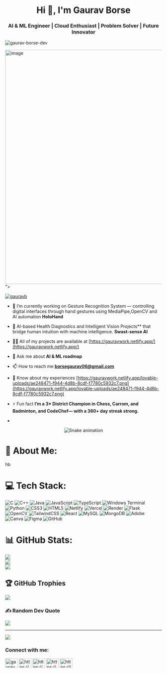 <h1 align="center">Hi 👋, I'm Gaurav Borse</h1>
<h3 align="center">AI & ML Engineer | Cloud Enthusiast | Problem Solver | Future Innovator</h3>

<p align="left"> <img src="https://komarev.com/ghpvc/?username=gaurav-borse-dev&label=Profile%20views&color=0e75b6&style=flat" alt="gaurav-borse-dev" /> </p>
<img width="1000" height="750" alt="image" src="https://github.com/user-attachments/assets/df249449-bb0d-4351-9e3a-4db753c5ea37" />
">

<p align="left"> <a href="https://twitter.com/gauravb" target="blank"><img src="https://img.shields.io/twitter/follow/gauravb?logo=twitter&style=for-the-badge" alt="gauravb" /></a> </p>

- 🔭 I’m currently working on Gesture Recognition System — controlling digital interfaces through hand gestures using MediaPipe,OpenCV and AI automation **HoloHand**

- 👯 AI-based Health Diagnostics and Intelligent Vision Projects** that bridge human intuition with machine intelligence. **Swast-sense AI**

- 👨‍💻 All of my projects are available at [https://gauravwork.netlify.app/](https://gauravwork.netlify.app/)

- 💬 Ask me about **AI & ML roadmap**

- 📫 How to reach me **borsegaurav06@gmail.com**

- 📄 Know about my experiences [https://gauravwork.netlify.app/lovable-uploads/ae248471-f944-4d8b-8cdf-f7780c5932c7.png](https://gauravwork.netlify.app/lovable-uploads/ae248471-f944-4d8b-8cdf-f7780c5932c7.png)

- ⚡ Fun fact **I’m a 3× District Champion in Chess, Carrom, and Badminton, and CodeChef— with a 360+ day streak strong.**
- <!-- Snake Game Repo View -->

<div align="center">
  <img src="https://profile-readme-generator.com/assets/snake.svg" alt="Snake animation" />
</div>

# 💫 About Me:
hb


# 💻 Tech Stack:
![C](https://img.shields.io/badge/c-%2300599C.svg?style=for-the-badge&logo=c&logoColor=white) ![C++](https://img.shields.io/badge/c++-%2300599C.svg?style=for-the-badge&logo=c%2B%2B&logoColor=white) ![Java](https://img.shields.io/badge/java-%23ED8B00.svg?style=for-the-badge&logo=openjdk&logoColor=white) ![JavaScript](https://img.shields.io/badge/javascript-%23323330.svg?style=for-the-badge&logo=javascript&logoColor=%23F7DF1E) ![TypeScript](https://img.shields.io/badge/typescript-%23007ACC.svg?style=for-the-badge&logo=typescript&logoColor=white) ![Windows Terminal](https://img.shields.io/badge/Windows%20Terminal-%234D4D4D.svg?style=for-the-badge&logo=windows-terminal&logoColor=white) ![Python](https://img.shields.io/badge/python-3670A0?style=for-the-badge&logo=python&logoColor=ffdd54) ![CSS3](https://img.shields.io/badge/css3-%231572B6.svg?style=for-the-badge&logo=css3&logoColor=white) ![HTML5](https://img.shields.io/badge/html5-%23E34F26.svg?style=for-the-badge&logo=html5&logoColor=white) ![Netlify](https://img.shields.io/badge/netlify-%23000000.svg?style=for-the-badge&logo=netlify&logoColor=#00C7B7) ![Vercel](https://img.shields.io/badge/vercel-%23000000.svg?style=for-the-badge&logo=vercel&logoColor=white) ![Render](https://img.shields.io/badge/Render-%46E3B7.svg?style=for-the-badge&logo=render&logoColor=white) ![Flask](https://img.shields.io/badge/flask-%23000.svg?style=for-the-badge&logo=flask&logoColor=white) ![OpenCV](https://img.shields.io/badge/opencv-%23white.svg?style=for-the-badge&logo=opencv&logoColor=white) ![TailwindCSS](https://img.shields.io/badge/tailwindcss-%2338B2AC.svg?style=for-the-badge&logo=tailwind-css&logoColor=white) ![React](https://img.shields.io/badge/react-%2320232a.svg?style=for-the-badge&logo=react&logoColor=%2361DAFB) ![MySQL](https://img.shields.io/badge/mysql-4479A1.svg?style=for-the-badge&logo=mysql&logoColor=white) ![MongoDB](https://img.shields.io/badge/MongoDB-%234ea94b.svg?style=for-the-badge&logo=mongodb&logoColor=white) ![Adobe](https://img.shields.io/badge/adobe-%23FF0000.svg?style=for-the-badge&logo=adobe&logoColor=white) ![Canva](https://img.shields.io/badge/Canva-%2300C4CC.svg?style=for-the-badge&logo=Canva&logoColor=white) ![Figma](https://img.shields.io/badge/figma-%23F24E1E.svg?style=for-the-badge&logo=figma&logoColor=white) ![GitHub](https://img.shields.io/badge/github-%23121011.svg?style=for-the-badge&logo=github&logoColor=white)
# 📊 GitHub Stats:
![](https://github-readme-stats.vercel.app/api?username=gaurav-borse-dev&theme=dark&hide_border=false&include_all_commits=false&count_private=false)<br/>
![](https://nirzak-streak-stats.vercel.app/?user=gaurav-borse-dev&theme=dark&hide_border=false)<br/>
![](https://github-readme-stats.vercel.app/api/top-langs/?username=gaurav-borse-dev&theme=dark&hide_border=false&include_all_commits=false&count_private=false&layout=compact)

## 🏆 GitHub Trophies
![](https://github-profile-trophy.vercel.app/?username=gaurav-borse-dev&theme=radical&no-frame=false&no-bg=false&margin-w=4)

### ✍️ Random Dev Quote
![](https://quotes-github-readme.vercel.app/api?type=horizontal&theme=radical)

---
[![](https://visitcount.itsvg.in/api?id=gaurav-borse-dev&icon=0&color=0)](https://visitcount.itsvg.in)

<!-- Proudly created with GPRM ( https://gprm.itsvg.in ) -->

<h3 align="left">Connect with me:</h3>
<p align="left">
<a href="https://twitter.com/gauravb" target="blank"><img align="center" src="https://raw.githubusercontent.com/rahuldkjain/github-profile-readme-generator/master/src/images/icons/Social/twitter.svg" alt="gauravb" height="30" width="40" /></a>
<a href="https://linkedin.com/in/https://www.linkedin.com/in/gauravborse27/" target="blank"><img align="center" src="https://raw.githubusercontent.com/rahuldkjain/github-profile-readme-generator/master/src/images/icons/Social/linked-in-alt.svg" alt="https://www.linkedin.com/in/gauravborse27/" height="30" width="40" /></a>
<a href="https://kaggle.com/https://www.kaggle.com/borsegb" target="blank"><img align="center" src="https://raw.githubusercontent.com/rahuldkjain/github-profile-readme-generator/master/src/images/icons/Social/kaggle.svg" alt="https://www.kaggle.com/borsegb" height="30" width="40" /></a>
<a href="https://www.codechef.com/users/https://www.codechef.com/users/gb_18" target="blank"><img align="center" src="https://cdn.jsdelivr.net/npm/simple-icons@3.1.0/icons/codechef.svg" alt="https://www.codechef.com/users/gb_18" height="30" width="40" /></a>
<a href="https://www.leetcode.com/https://leetcode.com/u/gb_forever/" target="blank"><img align="center" src="https://raw.githubusercontent.com/rahuldkjain/github-profile-readme-generator/master/src/images/icons/Social/leet-code.svg" alt="https://leetcode.com/u/gb_forever/" height="30" width="40" /></a>
</p>
